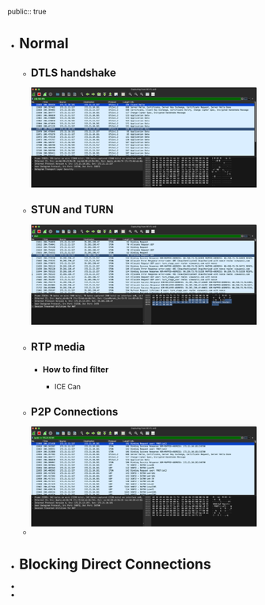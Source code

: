 public:: true

- # Normal
	- ## DTLS handshake
	  ![image.png](../assets/image_1732778116493_0.png)
	- ## STUN and TURN
	  ![image.png](../assets/image_1732778427697_0.png)
	- ## RTP media
		- ### How to find filter
			- ICE Can
	- ## P2P Connections
	  ![image.png](../assets/image_1732779164495_0.png)
	-
- # Blocking Direct Connections
-
-